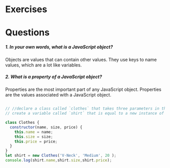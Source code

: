 # **Exercises**
# **Questions**

##### **1. In your own words, what is a JavaScript object?**

Objects are values that can contain other values. They use keys to name values, which are a lot like variables.

##### **2. What is a property of a JavaScript object?**

Properties are the most important part of any JavaScript object.  Properties are the values associated with a JavaScript object.


```javascript

// //declare a class called `clothes` that takes three parameters in the constructor, `name`, `size`, and `price`.
// create a variable called `shirt` that is equal to a new instance of Clothes with name = V-Neck, size = 'Medium' and price = // 20

class Clothes {
  constructor(name, size, price) {
    this.name = name;
    this.size = size;
    this.price = price;  
  }
}
let shirt = new Clothes('V-Neck', 'Medium', 20 );
console.log(shirt.name,shirt.size,shirt.price);

```